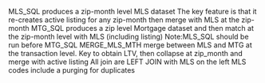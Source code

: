 MLS_SQL produces a zip-month level MLS dataset
The key feature is that it re-creates active listing for any zip-month then merge with MLS at the zip-month
MTG_SQL produces a zip level Mortgage dataset and then match at the zip-month level with MLS (including listing)
Note:MLS_SQL should be run before MTG_SQL
MERGE_MLS_MTH merge between MLS and MTG at the transaction level. Key to obtain LTV, then collapse at zip_month and merge with active listing
All join are LEFT JOIN with MLS on the left
MLS codes include a purging for duplicates
